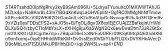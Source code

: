 $START$sahdD0IpWgRh/y2kyB9SAm096lU+5LdryaTYunuXc01MXWWTAhJGMZLk4p+Na9Anr8L43In7/BGdXnKwqLaOHVEpliN+Gg1RC0MMgNhNfTmowkXPrzddGKzV3QWBiR2OkOax4ntLirK2uf6eAUpGcNvvcqe8UbJtd3FfQEm9v9xVZlz0asFDDsEPS2+xAJO5x+B/FgOLj8gv3X6exIEjECUAjZZBafkejnUHWdDLXuGQ4/zbyCTIqMbYxLX+zXHKg9juXiaSWgN2Qx6ewEwaDtm73JR2GtSxnvGtLKKGzQDCgd1eZdjv+ZBdpaDReCs8NrFa0GBFz0tIKSjKI9tq3Q6XIoBXBlo9on1komj+0qvEHHhIdWRkKM+Dv0ssIEed0VQrYUbFfLQXxDVYKHkAVecDD9oMbLnxl71SDUMkUP8HhbQIO+/qk3WK5Lv+az4+$END$